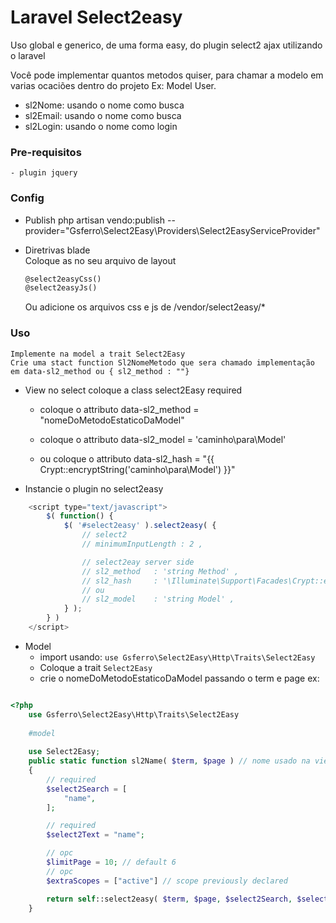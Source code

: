 # Laravel Select2easy

Uso global e generico, de uma forma easy, do plugin select2 ajax utilizando o laravel

Você pode implementar quantos metodos quiser, para chamar a modelo em varias ocaciões dentro do projeto
Ex: Model User.

- sl2Nome: usando o nome como busca
- sl2Email: usando o nome como busca
- sl2Login: usando o nome como login

### Pre-requisitos
    - plugin jquery

### Config 
- Publish 
    php artisan vendo:publish --provider="Gsferro\Select2Easy\Providers\Select2EasyServiceProvider"    
    
- Diretrivas blade    
    Coloque as no seu arquivo de layout
    ``` html
    @select2easyCss()
    @select2easyJs()
    ``` 
    Ou adicione os arquivos css e js de /vendor/select2easy/*
    
### Uso    
    Implemente na model a trait Select2Easy
    Crie uma stact function Sl2NomeMetodo que sera chamado implementação em data-sl2_method ou { sl2_method : ""}
    
- View
    no select coloque a class select2Easy 
    required
    * coloque o attributo data-sl2_method = "nomeDoMetodoEstaticoDaModel" 
     
    * coloque o attributo data-sl2_model = 'caminho\para\Model'
    *  ou coloque o attributo data-sl2_hash = "{{ Crypt::encryptString('caminho\para\Model') }}"
    
- Instancie o plugin no select2easy
>
``` javascript    
    <script type="text/javascript">
        $( function() {
            $( '#select2easy' ).select2easy( {
                // select2
                // minimumInputLength : 2 ,

                // select2eay server side
                // sl2_method 	: 'string Method' ,
                // sl2_hash  	: '\Illuminate\Support\Facades\Crypt::encryptString('Model')' ,
                // ou
                // sl2_model    : 'string Model' ,
            } );
        } )
    </script>
```    
- Model        
    * import usando: ```use Gsferro\Select2Easy\Http\Traits\Select2Easy```
    * Coloque  a trait ```Select2Easy```
    * crie o nomeDoMetodoEstaticoDaModel passando o term e page
    ex:
>    
``` php

<?php
    use Gsferro\Select2Easy\Http\Traits\Select2Easy
    
    #model
    
    use Select2Easy;
    public static function sl2Name( $term, $page ) // nome usado na view
    {
        // required
        $select2Search = [
            "name",
        ];

        // required
        $select2Text = "name";

        // opc
        $limitPage = 10; // default 6
        // opc
        $extraScopes = ["active"] // scope previously declared 

        return self::select2easy( $term, $page, $select2Search, $select2Text, $limitPage, $extraScopes );
    }
```    